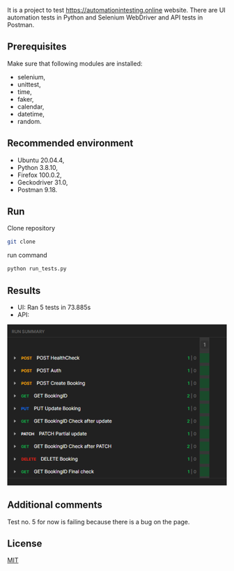 It is a project to test https://automationintesting.online website. There are UI automation tests in Python and Selenium WebDriver and API tests in Postman.


## Prerequisites
Make sure that following modules are installed:
- selenium,  
- unittest, 
- time, 
- faker,
- calendar,
- datetime,
- random.


## Recommended environment
- Ubuntu 20.04.4,
- Python 3.8.10,
- Firefox 100.0.2,
- Geckodriver 31.0,
- Postman 9.18.


## Run

Clone repository
```bash
git clone
```
run command

```bash
python run_tests.py
```

## Results
- UI: Ran 5 tests in 73.885s
- API: 

![APITestResults](https://github.com/monikakurzak/Automation-Tests/blob/main/APITestResults.png?raw=true)

## Additional comments
Test no. 5 for now is failing because there is a bug on the page.

## License
[MIT](https://choosealicense.com/licenses/mit/)
